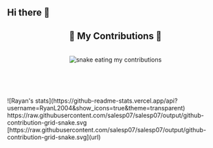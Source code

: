 ## Hi there 👋
<div align="center">
  <h2>🐍 My Contributions 🐍</h2>
  <br>
  <img alt="snake eating my contributions" src="https://raw.githubusercontent.com/RyanL2004/RyanL2004/output/github-contribution-grid-snake.svg" />
  
  <br/><br/><br/>
</div>
![Rayan's stats](https://github-readme-stats.vercel.app/api?username=RyanL2004&show_icons=true&theme=transparent)
https://raw.githubusercontent.com/salesp07/salesp07/output/github-contribution-grid-snake.svg
[https://raw.githubusercontent.com/salesp07/salesp07/output/github-contribution-grid-snake.svg](url)

<!--
**RyanL2004/RyanL2004** is a ✨ _special_ ✨ repository because its `README.md` (this file) appears on your GitHub profile.

Here are some ideas to get you started:

- 🔭 I’m currently working on ...
- 🌱 I’m currently learning ...
- 👯 I’m looking to collaborate on ...
- 🤔 I’m looking for help with ...
- 💬 Ask me about ...
- 📫 How to reach me: ...
- 😄 Pronouns: ...
- ⚡ Fun fact: ...
-->
